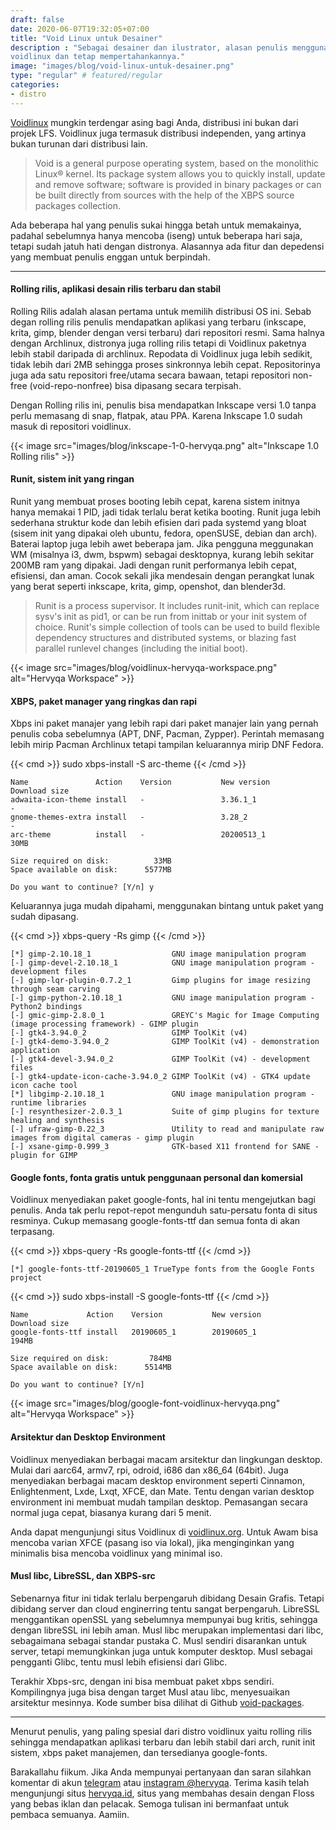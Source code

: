 ```yaml
---
draft: false
date: 2020-06-07T19:32:05+07:00
title: "Void Linux untuk Desainer"
description : "Sebagai desainer dan ilustrator, alasan penulis menggunakan
voidlinux dan tetap mempertahankannya."
image: "images/blog/void-linux-untuk-desainer.png"
type: "regular" # featured/regular
categories:
- distro
---
```


[Voidlinux] mungkin terdengar asing bagi Anda, distribusi ini bukan dari projek
LFS. Voidlinux juga termasuk distribusi independen, yang artinya bukan turunan
dari distribusi lain.

> Void is a general purpose operating system, based on the monolithic Linux®
> kernel. Its package system allows you to quickly install, update and remove
> software; software is provided in binary packages or can be built directly
> from sources with the help of the XBPS source packages collection.

Ada beberapa hal yang penulis sukai hingga betah untuk memakainya, padahal
sebelumnya hanya mencoba (iseng) untuk beberapa hari saja, tetapi sudah jatuh
hati dengan distronya. Alasannya ada fitur dan depedensi yang membuat penulis
enggan untuk berpindah.

***

#### Rolling rilis, aplikasi desain rilis terbaru dan stabil

Rolling Rilis adalah alasan pertama untuk memilih distribusi OS ini. Sebab
degan rolling rilis penulis mendapatkan aplikasi yang terbaru (inkscape, krita,
gimp, blender dengan versi terbaru) dari repositori resmi. Sama halnya dengan
Archlinux, distronya juga rolling rilis tetapi di Voidlinux paketnya lebih
stabil daripada di archlinux. Repodata di Voidlinux juga lebih sedikit, tidak
lebih dari 2MB sehingga proses sinkronnya lebih cepat. Repositorinya juga ada
satu repositori free/utama secara bawaan, tetapi repositori non-free
(void-repo-nonfree) bisa dipasang secara terpisah.

Dengan Rolling rilis ini, penulis bisa mendapatkan Inkscape versi 1.0 tanpa
perlu memasang di snap, flatpak, atau PPA. Karena Inkscape 1.0 sudah masuk di
repositori voidlinux.

{{< image src="images/blog/inkscape-1-0-hervyqa.png"
alt="Inkscape 1.0 Rolling rilis" >}}

#### Runit, sistem init yang ringan

Runit yang membuat proses booting lebih cepat, karena sistem initnya hanya
memakai 1 PID, jadi tidak terlalu berat ketika booting. Runit juga lebih
sederhana struktur kode dan lebih efisien dari pada systemd yang bloat (sisem
init yang dipakai oleh ubuntu, fedora, openSUSE, debian dan arch). Baterai
laptop juga lebih awet beberapa jam. Jika pengguna meggunakan WM (misalnya i3,
dwm, bspwm) sebagai desktopnya, kurang lebih sekitar 200MB ram yang dipakai.
Jadi dengan runit performanya lebih cepat, efisiensi, dan aman. Cocok sekali
jika mendesain dengan perangkat lunak yang berat seperti inkscape, krita, gimp,
openshot, dan blender3d.

> Runit is a process supervisor. It includes runit-init, which can replace
> sysv's init as pid1, or can be run from inittab or your init system of
> choice. Runit's simple collection of tools can be used to build flexible
> dependency structures and distributed systems, or blazing fast parallel
> runlevel changes (including the initial boot).

{{< image src="images/blog/voidlinux-hervyqa-workspace.png"
alt="Hervyqa Workspace" >}}

#### XBPS, paket manager yang ringkas dan rapi

Xbps ini paket manajer yang lebih rapi dari paket manajer lain yang pernah
penulis coba sebelumnya (APT, DNF, Pacman, Zypper). Perintah memasang lebih
mirip Pacman Archlinux tetapi tampilan keluarannya mirip DNF Fedora.

{{< cmd >}}
sudo xbps-install -S arc-theme
{{< /cmd >}}

```
Name               Action    Version           New version            Download size
adwaita-icon-theme install   -                 3.36.1_1               -
gnome-themes-extra install   -                 3.28_2                 -
arc-theme          install   -                 20200513_1             30MB

Size required on disk:          33MB
Space available on disk:      5577MB

Do you want to continue? [Y/n] y
```

Keluarannya juga mudah dipahami, menggunakan bintang untuk paket yang sudah
dipasang.

{{< cmd >}}
xbps-query -Rs gimp
{{< /cmd >}}

```
[*] gimp-2.10.18_1                  GNU image manipulation program
[-] gimp-devel-2.10.18_1            GNU image manipulation program - development files
[-] gimp-lqr-plugin-0.7.2_1         Gimp plugins for image resizing through seam carving
[-] gimp-python-2.10.18_1           GNU image manipulation program - Python2 bindings
[-] gmic-gimp-2.8.0_1               GREYC's Magic for Image Computing (image processing framework) - GIMP plugin
[-] gtk4-3.94.0_2                   GIMP ToolKit (v4)
[-] gtk4-demo-3.94.0_2              GIMP ToolKit (v4) - demonstration application
[-] gtk4-devel-3.94.0_2             GIMP ToolKit (v4) - development files
[-] gtk4-update-icon-cache-3.94.0_2 GIMP ToolKit (v4) - GTK4 update icon cache tool
[*] libgimp-2.10.18_1               GNU image manipulation program - runtime libraries
[-] resynthesizer-2.0.3_1           Suite of gimp plugins for texture healing and synthesis
[-] ufraw-gimp-0.22_3               Utility to read and manipulate raw images from digital cameras - gimp plugin
[-] xsane-gimp-0.999_3              GTK-based X11 frontend for SANE - plugin for GIMP
```

#### Google fonts, fonta gratis untuk penggunaan personal dan komersial

Voidlinux menyediakan paket google-fonts, hal ini tentu mengejutkan bagi
penulis. Anda tak perlu repot-repot mengunduh satu-persatu fonta di situs
resminya. Cukup memasang google-fonts-ttf dan semua fonta di akan terpasang.

{{< cmd >}}
xbps-query -Rs google-fonts-ttf
{{< /cmd >}}

```
[*] google-fonts-ttf-20190605_1 TrueType fonts from the Google Fonts project
```

{{< cmd >}}
sudo xbps-install -S google-fonts-ttf
{{< /cmd >}}

```
Name             Action    Version           New version            Download size
google-fonts-ttf install   20190605_1        20190605_1             194MB

Size required on disk:         784MB
Space available on disk:      5514MB

Do you want to continue? [Y/n]
```

{{< image src="images/blog/google-font-voidlinux-hervyqa.png"
alt="Hervyqa Workspace" >}}

#### Arsitektur dan Desktop Environment

Voidlinux menyediakan berbagai macam arsitektur dan lingkungan desktop. Mulai
dari aarc64, armv7, rpi, odroid, i686 dan x86_64 (64bit). Juga menyediakan
berbagai macam desktop environment seperti Cinnamon, Enlightenment, Lxde, Lxqt,
XFCE, dan Mate. Tentu dengan varian desktop environment ini membuat mudah
tampilan desktop. Pemasangan secara normal juga cepat, biasanya kurang dari 5
menit.

Anda dapat mengunjungi situs Voidlinux di
[voidlinux.org](https://voidlinux.org). Untuk Awam bisa mencoba varian XFCE
(pasang iso via lokal), jika menginginkan yang minimalis bisa mencoba voidlinux
yang minimal iso.

#### Musl libc, LibreSSL, dan XBPS-src

Sebenarnya fitur ini tidak terlalu berpengaruh dibidang Desain Grafis. Tetapi
dibidang server dan cloud enginerring tentu sangat berpengaruh. LibreSSL
menggantikan openSSL yang sebelumnya mempunyai bug kritis, sehingga dengan
libreSSL ini lebih aman. Musl libc merupakan implementasi dari libc, sebagaimana
sebagai standar pustaka C. Musl sendiri disarankan untuk server, tetapi
memungkinkan juga untuk komputer desktop. Musl sebagai pengganti Glibc, tentu
musl lebih efisiensi dari Glibc.

Terakhir Xbps-src, dengan ini bisa membuat paket xbps sendiri. Kompilingnya
juga bisa dengan target Musl atau libc, menyesuaikan arsitektur mesinnya. Kode
sumber bisa dilihat di Github
[void-packages](https://github.com/void-linux/void-packages).

***

Menurut penulis, yang paling spesial dari distro voidlinux yaitu rolling rilis
sehingga mendapatkan aplikasi terbaru dan lebih stabil dari arch, runit init
sistem, xbps paket manajemen, dan tersedianya google-fonts.

Barakallahu fiikum. Jika Anda mempunyai pertanyaan dan saran silahkan
komentar di akun [telegram](https://t.me/hervyqa) atau [instagram
@hervyqa](https://instagram.com/hervyqa). Terima kasih telah mengunjungi situs
[hervyqa.id](https://hervyqa.id), situs yang membahas desain dengan Floss yang
bebas iklan dan pelacak. Semoga tulisan ini bermanfaat untuk pembaca semuanya.
Aamiin.

[Voidlinux]:https://voidlinux.org

[Inkscape]:https://www.inkscape.org
[Gimp]:https://www.gimp.org

[GNOME.ID]:https://www.gnome.id
[BUKU CC-ID]:https://bit.ly/madewithccID
[Wikimedia]:https://www.wikkimedia.org/

[Behance]:https://www.b.net
[Dribbble]:https://www.dribbble.com

[AdobeStock]:https//www.stock.adobe.com
[123rf]:https//www.123rf.com
[Freepik]:https//www.freepik.com
[Dreamstime]:https//www.dreamstime.com
[Shutterstock]:https://submit.shutterstock.com/?ref=238649869

[Hervyqa]:https://hervyqa.id
[Manjaro-X]:https://manjaro-x.id
[Inkporter]:https://github.com/raniaamina/inkporter
